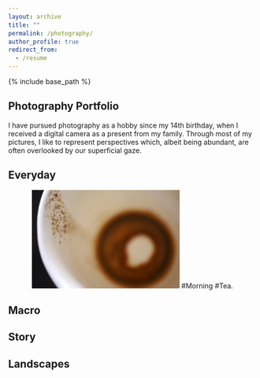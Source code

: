 ```yaml
---
layout: archive
title: ""
permalink: /photography/
author_profile: true
redirect_from:
  - /resume
---
```


{% include base_path %}

## Photography Portfolio
I have pursued photography as a hobby since my 14th birthday, when I received a digital camera as a present from my family. Through most of my pictures, I like to represent perspectives which, albeit being abundant, are often overlooked by our superficial gaze.

## Everyday
<p align="middle">
  <img src="images/photography/_DSC0856-01.jpeg" width="300" height="200 />
  <figcaption align="middle"> #Morning #Tea. </figcaption>
</p>

## Macro
## Story
## Landscapes


